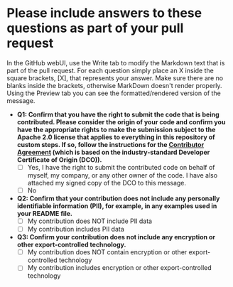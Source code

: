 # Please include answers to these questions as part of your pull request

In the GitHub webUI, use the Write tab to modify the Markdown text that is part of the pull request. For each question simply place an X inside the square brackets, \[X\], that represents your answer. Make sure there are no blanks inside the brackets, otherwise MarkDown doesn't render properly. Using the Preview tab you can see the formatted/rendered version of the message.

- **Q1: Confirm that you have the right to submit the code that is being contributed. Please consider the origin of your code and confirm you have the appropriate rights to make the submission subject to the Apache 2.0 license that applies to everything in this repository of custom steps. If so, follow the instructions for the [Contributor Agreement](ContributorAgreement.txt) (which is based on the industry-standard Developer Certificate of Origin (DCO)).**
   - [ ] Yes, I have the right to submit the contributed code on behalf of myself, my company, or any other owner of the code. I have also attached my signed copy of the DCO to this message.
   - [ ] No
- **Q2: Confirm that your contribution does not include any personally identifiable information (PII), for example, in any examples used in your README file.**
   - [ ] My contribution does NOT include PII data
   - [ ] My contribution includes PII data
- **Q3: Confirm your contribution does not include any encryption or other export-controlled technology.**
   - [ ] My contribution does NOT contain encryption or other export-controlled technology
   - [ ] My contribution includes encryption or other export-controlled technology
